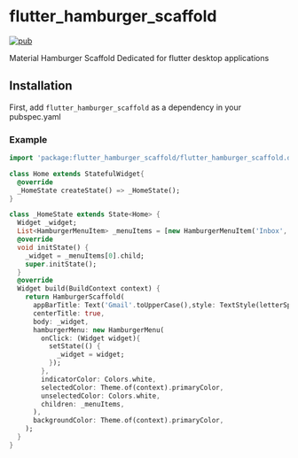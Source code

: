 # flutter_hamburger_scaffold

[![pub](https://img.shields.io/pub/v/flutter_hamburger_scaffold.svg)](https://pub.dev/packages/flutter_hamburger_scaffold)

Material Hamburger Scaffold Dedicated for flutter desktop applications

## Installation

First, add `flutter_hamburger_scaffold` as a dependency in your pubspec.yaml

### Example

``` dart
import 'package:flutter_hamburger_scaffold/flutter_hamburger_scaffold.dart';

class Home extends StatefulWidget{
  @override
  _HomeState createState() => _HomeState();
}

class _HomeState extends State<Home> {
  Widget _widget;
  List<HamburgerMenuItem> _menuItems = [new HamburgerMenuItem('Inbox', Icons.inbox, new Inbox()),new HamburgerMenuItem('Starred', Icons.star, new Starred()),new HamburgerMenuItem('Snoozed', Icons.snooze, new Snoozed())];
  @override
  void initState() {
    _widget = _menuItems[0].child;
    super.initState();
  }
  @override
  Widget build(BuildContext context) {
    return HamburgerScaffold(
      appBarTitle: Text('Gmail'.toUpperCase(),style: TextStyle(letterSpacing: 5,fontWeight: FontWeight.w300),),
      centerTitle: true,
      body: _widget,
      hamburgerMenu: new HamburgerMenu(
        onClick: (Widget widget){
          setState(() {
            _widget = widget;
          });
        },
        indicatorColor: Colors.white,
        selectedColor: Theme.of(context).primaryColor,
        unselectedColor: Colors.white,
        children: _menuItems,
      ),
      backgroundColor: Theme.of(context).primaryColor,
    );
  }
}
```


